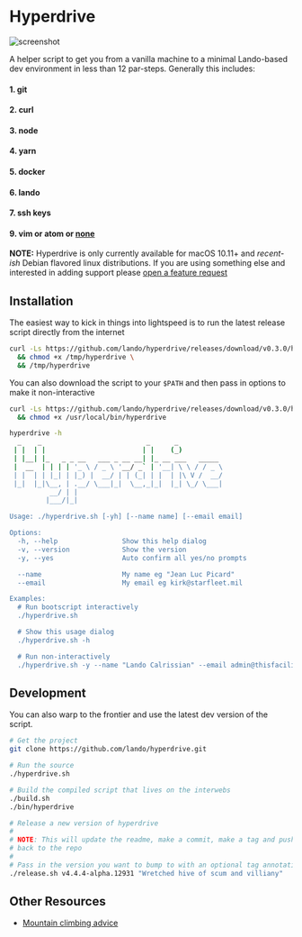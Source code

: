 Hyperdrive
==========

![screenshot](https://raw.githubusercontent.com/lando/hyperdrive/master/hyperdrive.gif)

A helper script to get you from a vanilla machine to a minimal Lando-based dev environment in less than 12 par-steps. Generally this includes:

  #### 1. git
  #### 2. curl
  #### 3. node
  #### 4. yarn
  #### 5. docker
  #### 6. lando
  #### 7. ssh keys
  #### 9. vim or atom or [none](https://www.youtube.com/watch?v=UsjoFZEwAyI)

**NOTE:** Hyperdrive is only currently available for macOS 10.11+ and _recent-ish_ Debian flavored linux distributions. If you are using something else and interested in adding support please [open a feature request](https://github.com/lando/hyperdrive/issues/new?template=feature_request.md)

Installation
------------

The easiest way to kick in things into lightspeed is to run the latest release script directly from the internet

```bash
curl -Ls https://github.com/lando/hyperdrive/releases/download/v0.3.0/hyperdrive > /tmp/hyperdrive \
  && chmod +x /tmp/hyperdrive \
  && /tmp/hyperdrive
```

You can also download the script to your `$PATH` and then pass in options to make it non-interactive

```bash
curl -Ls https://github.com/lando/hyperdrive/releases/download/v0.3.0/hyperdrive > /usr/local/bin/hyperdrive \
  && chmod +x /usr/local/bin/hyperdrive
```
```bash
hyperdrive -h
  _    _                          _      _
 | |  | |                        | |    (_)
 | |__| |_   _ _ __   ___ _ __ __| |_ __ ___   _____
 |  __  | | | | '_ \ / _ \ '__/ _` | '__| \ \ / / _ \
 | |  | | |_| | |_) |  __/ | | (_| | |  | |\ V /  __/
 |_|  |_|\__, | .__/ \___|_|  \__,_|_|  |_| \_/ \___|
          __/ | |
         |___/|_|

Usage: ./hyperdrive.sh [-yh] [--name name] [--email email]

Options:
  -h, --help                Show this help dialog
  -v, --version             Show the version
  -y, --yes                 Auto confirm all yes/no prompts

  --name                    My name eg "Jean Luc Picard"
  --email                   My email eg kirk@starfleet.mil

Examples:
  # Run bootscript interactively
  ./hyperdrive.sh

  # Show this usage dialog
  ./hyperdrive.sh -h

  # Run non-interactively
  ./hyperdrive.sh -y --name "Lando Calrissian" --email admin@thisfacility.com

```

Development
-----------

You can also warp to the frontier and use the latest dev version of the script.

```bash
# Get the project
git clone https://github.com/lando/hyperdrive.git

# Run the source
./hyperdrive.sh

# Build the compiled script that lives on the interwebs
./build.sh
./bin/hyperdrive

# Release a new version of hyperdrive
#
# NOTE: This will update the readme, make a commit, make a tag and push
# back to the repo
#
# Pass in the version you want to bump to with an optional tag annotation
./release.sh v4.4.4-alpha.12931 "Wretched hive of scum and villiany"
```

Other Resources
---------------

* [Mountain climbing advice](https://www.youtube.com/watch?v=tkBVDh7my9Q)
